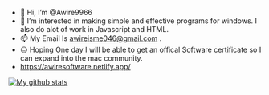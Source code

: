 - 👋 Hi, I’m @Awire9966
- 👀 I’m interested in making simple and effective programs for windows. I also do alot of work in Javascript and HTML.
- 📫 My Email Is awireisme046@gmail.com .
- 😔 Hoping One day I will be able to get an offical Software certificate so I can expand into the mac community.
- https://awiresoftware.netlify.app/



[![My github stats](https://github-readme-stats.vercel.app/api?username=Awire9966)](https://awiresoftware.netlify.app/)
